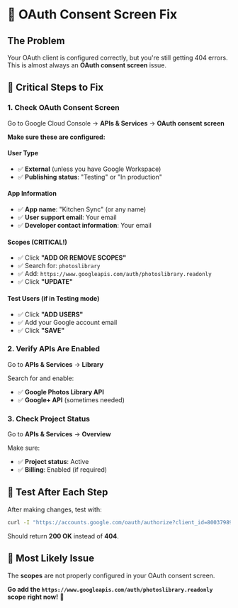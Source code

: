 # 🔧 OAuth Consent Screen Fix

## The Problem
Your OAuth client is configured correctly, but you're still getting 404 errors. This is almost always an **OAuth consent screen** issue.

## 🚨 Critical Steps to Fix

### 1. **Check OAuth Consent Screen**
Go to Google Cloud Console → **APIs & Services** → **OAuth consent screen**

**Make sure these are configured:**

#### **User Type**
- ✅ **External** (unless you have Google Workspace)
- ✅ **Publishing status**: "Testing" or "In production"

#### **App Information**
- ✅ **App name**: "Kitchen Sync" (or any name)
- ✅ **User support email**: Your email
- ✅ **Developer contact information**: Your email

#### **Scopes** (CRITICAL!)
- ✅ Click **"ADD OR REMOVE SCOPES"**
- ✅ Search for: `photoslibrary`
- ✅ Add: `https://www.googleapis.com/auth/photoslibrary.readonly`
- ✅ Click **"UPDATE"**

#### **Test Users** (if in Testing mode)
- ✅ Click **"ADD USERS"**
- ✅ Add your Google account email
- ✅ Click **"SAVE"**

### 2. **Verify APIs Are Enabled**
Go to **APIs & Services** → **Library**

Search for and enable:
- ✅ **Google Photos Library API**
- ✅ **Google+ API** (sometimes needed)

### 3. **Check Project Status**
Go to **APIs & Services** → **Overview**

Make sure:
- ✅ **Project status**: Active
- ✅ **Billing**: Enabled (if required)

## 🧪 Test After Each Step

After making changes, test with:
```bash
curl -I "https://accounts.google.com/oauth/authorize?client_id=80037989963-ap60navboqm788cq1kbmbjbi9phfuq65.apps.googleusercontent.com&redirect_uri=http%3A%2F%2Flocalhost%3A5173%2Fgoogle-auth-callback.html&scope=https%3A%2F%2Fwww.googleapis.com%2Fauth%2Fphotoslibrary.readonly&response_type=token&access_type=offline&state=test123"
```

Should return **200 OK** instead of **404**.

## 🎯 Most Likely Issue

The **scopes** are not properly configured in your OAuth consent screen. 

**Go add the `https://www.googleapis.com/auth/photoslibrary.readonly` scope right now!** 🎯

